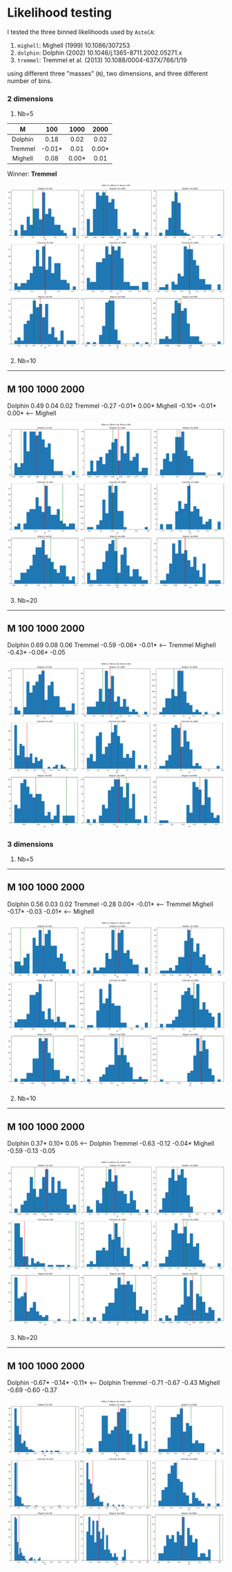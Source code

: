 # Likelihood testing

I tested the three binned likelihoods used by `AsteCA`:

1. `mighell`: Mighell (1999) 10.1086/307253
2. `dolphin`: Dolphin (2002) 10.1046/j.1365-8711.2002.05271.x
3. `tremmel`: Tremmel et al. (2013) 10.1088/0004-637X/766/1/19

using different three "masses" (`N`), two dimensions, and three different number of bins.

### 2 dimensions

1. Nb=5


| M        |    100 |   1000 |  2000  |
|:--------:|:------:|:------:|:------:|
| Dolphin  |   0.18 |  0.02  |  0.02  |
| Tremmel  | -0.01* |  0.01  |  0.00* |
| Mighell  |   0.08 |  0.00* |  0.01  |

Winner: **Tremmel**

![](figs/lkl_test_2D_5b.png)


2. Nb=10
------------------------------
M          100    1000    2000
------------------------------
Dolphin   0.49    0.04    0.02
Tremmel  -0.27   -0.01*   0.00*
Mighell  -0.10*  -0.01*   0.00* <-- Mighell

![](figs/lkl_test_2D_10b.png)


3. Nb=20
------------------------------
M          100    1000    2000
------------------------------
Dolphin   0.69    0.08    0.06
Tremmel  -0.59   -0.06*  -0.01* <-- Tremmel
Mighell  -0.43*  -0.06*  -0.05

![](figs/lkl_test_2D_20b.png)



### 3 dimensions

1. Nb=5
------------------------------
M          100    1000    2000
------------------------------
Dolphin   0.56    0.03    0.02
Tremmel  -0.28    0.00*  -0.01* <-- Tremmel
Mighell  -0.17*  -0.03   -0.01* <-- Mighell

![](figs/lkl_test_3D_5b.png)


2. Nb=10
------------------------------
M          100    1000    2000
------------------------------
Dolphin   0.37*   0.10*   0.05  <-- Dolphin
Tremmel  -0.63   -0.12   -0.04*
Mighell  -0.59   -0.13   -0.05

![](figs/lkl_test_3D_10b.png)


3. Nb=20
------------------------------
M          100    1000    2000
------------------------------
Dolphin  -0.67*  -0.14*  -0.11* <-- Dolphin
Tremmel  -0.71   -0.67   -0.43
Mighell  -0.69   -0.60   -0.37

![](figs/lkl_test_3D_20b.png)